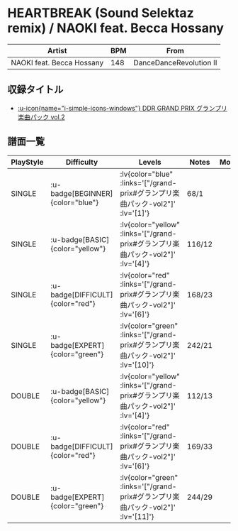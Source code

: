 # HEARTBREAK (Sound Selektaz remix) / NAOKI feat. Becca Hossany

|Artist|BPM|From|
|------|---|----|
|NAOKI feat. Becca Hossany|148|DanceDanceRevolution II|

## 収録タイトル

- [ :u-icon{name="i-simple-icons-windows"} DDR GRAND PRIX グランプリ楽曲パック vol.2](/grand-prix#グランプリ楽曲パック-vol2)

## 譜面一覧

|PlayStyle|Difficulty|Levels|Notes|Movie|
|---------|----------|------|-----|-----|
|SINGLE| :u-badge[BEGINNER]{color="blue"} | :lv{color="blue" :links='["/grand-prix#グランプリ楽曲パック-vol2"]' :lv='[1]'} |68/1||
|SINGLE| :u-badge[BASIC]{color="yellow"} | :lv{color="yellow" :links='["/grand-prix#グランプリ楽曲パック-vol2"]' :lv='[4]'} |116/12||
|SINGLE| :u-badge[DIFFICULT]{color="red"} | :lv{color="red" :links='["/grand-prix#グランプリ楽曲パック-vol2"]' :lv='[6]'} |168/23||
|SINGLE| :u-badge[EXPERT]{color="green"} | :lv{color="green" :links='["/grand-prix#グランプリ楽曲パック-vol2"]' :lv='[10]'} |242/21||
|DOUBLE| :u-badge[BASIC]{color="yellow"} | :lv{color="yellow" :links='["/grand-prix#グランプリ楽曲パック-vol2"]' :lv='[4]'} |112/13||
|DOUBLE| :u-badge[DIFFICULT]{color="red"} | :lv{color="red" :links='["/grand-prix#グランプリ楽曲パック-vol2"]' :lv='[6]'} |169/33||
|DOUBLE| :u-badge[EXPERT]{color="green"} | :lv{color="green" :links='["/grand-prix#グランプリ楽曲パック-vol2"]' :lv='[11]'} |244/29||
